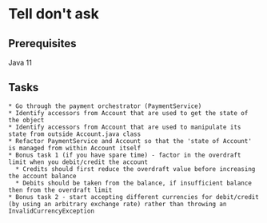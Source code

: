 # Tell don't ask

## Prerequisites
Java 11

## Tasks
    * Go through the payment orchestrator (PaymentService)
    * Identify accessors from Account that are used to get the state of the object
    * Identify accessors from Account that are used to manipulate its state from outside Account.java class
    * Refactor PaymentService and Account so that the 'state of Account' is managed from within Account itself
    * Bonus task 1 (if you have spare time) - factor in the overdraft limit when you debit/credit the account 
      * Credits should first reduce the overdraft value before increasing the account balance
      * Debits should be taken from the balance, if insufficient balance then from the overdraft limit
    * Bonus task 2 - start accepting different currencies for debit/credit (by using an arbitrary exchange rate) rather than throwing an InvalidCurrencyException
